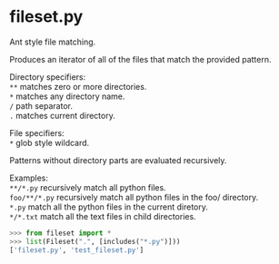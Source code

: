 fileset.py
==========

Ant style file matching.

Produces an iterator of all of the files that match the provided pattern.  

Directory specifiers:  
`**`	matches zero or more directories.  
`*`		matches any directory name.  
`/`		path separator.  
`.`		matches current directory.

File specifiers:  
`*`		glob style wildcard.

Patterns without directory parts are evaluated recursively.

Examples:  
	`**/*.py`		recursively match all python files.  
	`foo/**/*.py`	recursively match all python files in the foo/ directory.  
	`*.py`			match all the python files in the current diretory.  
	`*/*.txt`		match all the text files in child directories.  

```python
>>> from fileset import *
>>> list(Fileset(".", [includes("*.py")]))
['fileset.py', 'test_fileset.py']
```
